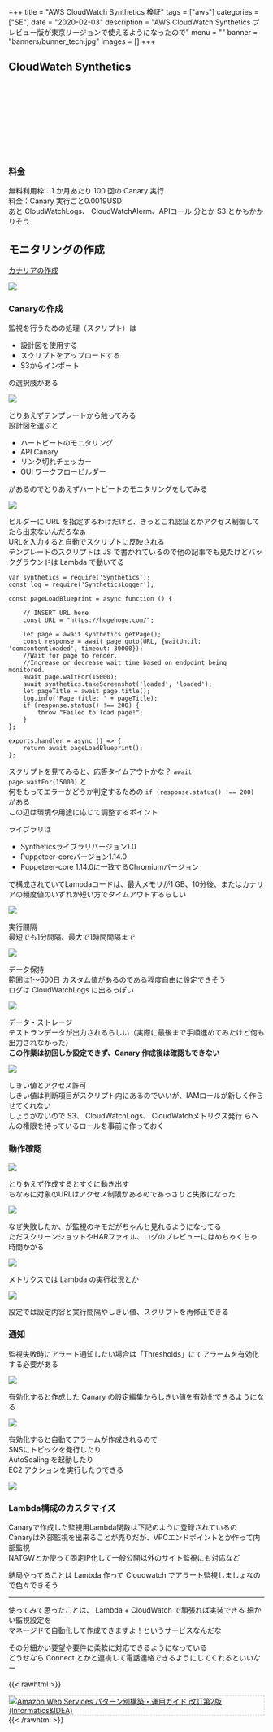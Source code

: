 +++
title = "AWS CloudWatch Synthetics 検証"
tags = ["aws"]
categories = ["SE"]
date = "2020-02-03"
description = "AWS CloudWatch Synthetics プレビュー版が東京リージョンで使えるようになったので"
menu = ""
banner = "banners/bunner_tech.jpg"
images = []
+++

<!--more-->

## CloudWatch Synthetics
<div class="iframely-embed"><div class="iframely-responsive" style="height: 140px; padding-bottom: 0;"><a href="https://aws.amazon.com/jp/about-aws/whats-new/2020/01/amazon-cloudwatch-synthetics-available-13-additional-regions/" data-iframely-url="//cdn.iframe.ly/hC5PGJL?iframe=card-small"></a></div></div><script async src="//cdn.iframe.ly/embed.js" charset="utf-8"></script>  

### 料金
無料利用枠：1 か月あたり 100 回の Canary 実行  
料金：Canary 実行ごと0.0019USD  
あと CloudWatchLogs、 CloudWatchAlerm、APIコール 分とか S3 とかもかかりそう  

## モニタリングの作成  
<i class="fas fa-external-link-alt"></i> [カナリアの作成](https://docs.aws.amazon.com/AmazonCloudWatch/latest/monitoring/CloudWatch_Synthetics_Canaries.html)  

<img src="/images/2020/aws-cloudwatch/synthetics-01.png" />  

### Canaryの作成  
監視を行うための処理（スクリプト）は

* 設計図を使用する  
* スクリプトをアップロードする  
* S3からインポート  

の選択肢がある  

<img src="/images/2020/aws-cloudwatch/synthetics-02.png" />  

とりあえずテンプレートから触ってみる  
設計図を選ぶと

* ハートビートのモニタリング  
* API Canary  
* リンク切れチェッカー   
* GUI ワークフロービルダー  

があるのでとりあえずハートビートのモニタリングをしてみる  

<img src="/images/2020/aws-cloudwatch/synthetics-03.png" />  

ビルダーに URL を指定するわけだけど、きっとこれ認証とかアクセス制御してたら出来ないんだろなぁ  
URLを入力すると自動でスクリプトに反映される  
テンプレートのスクリプトは JS で書かれているので他の記事でも見たけどバックグラウンドは Lambda で動いてる  

```
var synthetics = require('Synthetics');
const log = require('SyntheticsLogger');

const pageLoadBlueprint = async function () {

    // INSERT URL here
    const URL = "https://hogehoge.com/";

    let page = await synthetics.getPage();
    const response = await page.goto(URL, {waitUntil: 'domcontentloaded', timeout: 30000});
    //Wait for page to render.
    //Increase or decrease wait time based on endpoint being monitored.
    await page.waitFor(15000);
    await synthetics.takeScreenshot('loaded', 'loaded');
    let pageTitle = await page.title();
    log.info('Page title: ' + pageTitle);
    if (response.status() !== 200) {
        throw "Failed to load page!";
    }
};

exports.handler = async () => {
    return await pageLoadBlueprint();
};
```

スクリプトを見てみると、応答タイムアウトかな？ `await page.waitFor(15000)` と  
何をもってエラーかどうか判定するための `if (response.status() !== 200) ` がある  
この辺は環境や用途に応じて調整するポイント  

ライブラリは

* Syntheticsライブラリバージョン1.0
* Puppeteer-coreバージョン1.14.0
* Puppeteer-core 1.14.0に一致するChromiumバージョン

で構成されていてLambdaコードは、最大メモリが1 GB、10分後、またはカナリアの頻度値のいずれか短い方でタイムアウトするらしい  

<img src="/images/2020/aws-cloudwatch/synthetics-04.png" />  

実行間隔  
最短でも1分間隔、最大で1時間間隔まで  

<img src="/images/2020/aws-cloudwatch/synthetics-05.png" />  

データ保持  
範囲は1〜600日 カスタム値があるのである程度自由に設定できそう  
ログは CloudWatchLogs に出るっぽい  

<img src="/images/2020/aws-cloudwatch/synthetics-06.png" />  

データ・ストレージ  
テストランデータが出力されるらしい（実際に最後まで手順進めてみたけど何も出力されなかった）  
**この作業は初回しか設定できず、Canary 作成後は確認もできない**  

<img src="/images/2020/aws-cloudwatch/synthetics-07.png" />  

しきい値とアクセス許可  
しきい値は判断項目がスクリプト内にあるのでいいが、IAMロールが新しく作らせてくれない  
しょうがないので S3、 CloudWatchLogs、 CloudWatchメトリクス発行 らへんの権限を持っているロールを事前に作っておく  

### 動作確認  
<img src="/images/2020/aws-cloudwatch/synthetics-08.png" />  

とりあえず作成するとすぐに動き出す  
ちなみに対象のURLはアクセス制限があるのであっさりと失敗になった  

<img src="/images/2020/aws-cloudwatch/synthetics-09.png" />  

なぜ失敗したか、が監視のキモだがちゃんと見れるようになってる  
ただスクリーンショットやHARファイル、ログのプレビューにはめちゃくちゃ時間かかる  

<img src="/images/2020/aws-cloudwatch/synthetics-10.png" />  

メトリクスでは Lambda の実行状況とか  

<img src="/images/2020/aws-cloudwatch/synthetics-11.png" />  

設定では設定内容と実行間隔やしきい値、スクリプトを再修正できる  

### 通知
監視失敗時にアラート通知したい場合は「Thresholds」にてアラームを有効化する必要がある  

<img src="/images/2020/aws-cloudwatch/synthetics-12.png" />  

有効化すると作成した Canary の設定編集からしきい値を有効化できるようになる  

<img src="/images/2020/aws-cloudwatch/synthetics-13.png" />  

有効化すると自動でアラームが作成されるので  
SNSにトピックを発行したり  
AutoScaling を起動したり  
EC2 アクションを実行したりできる  

<img src="/images/2020/aws-cloudwatch/synthetics-14.png" />  

### Lambda構成のカスタマイズ
Canaryで作成した監視用Lambda関数は下記のように登録されているの  
Canaryは外部監視を出来ることが売りだが、VPCエンドポイントとか作って内部監視  
NATGWとか使って固定IP化して一般公開以外のサイト監視にも対応など

結局やってることは Lambda 作って Cloudwatch でアラート監視しましょなので色々できそう  

---
使ってみて思ったことは、 Lambda + CloudWatch で頑張れば実装できる 細かい監視設定を  
マネージドで自動化して作成できますよ！というサービスなんだな  

その分細かい要望や要件に柔軟に対応できるようになっている  
どうせなら Connect とかと連携して電話連絡できるようにしてくれるといいなー  

{{< rawhtml >}}
<div style="border: dashed 1px #ccc;">
<a href="http://www.amazon.co.jp/exec/obidos/ASIN/4797392576/sinokyoufu-22/ref=nosim/" name="amazletlink" target="_blank"><img src="https://images-fe.ssl-images-amazon.com/images/I/61iiVnqAeGL._SL160_.jpg" alt="Amazon Web Services パターン別構築・運用ガイド 改訂第2版 (Informatics&IDEA)" style="border: none;" /></a>
</div>
{{< /rawhtml >}}
